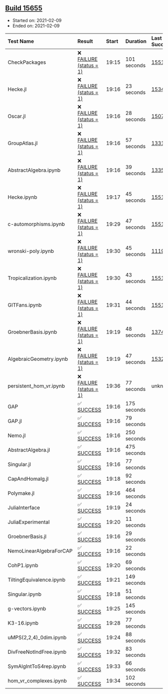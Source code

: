 ## [Build 15655](https://oscarci.mathematik.uni-kl.de/job/oscar/15655/)

* Started on: 2021-02-09
* Ended on: 2021-02-09

| Test Name    | Result | Start | Duration | Last Success | First Failure |
|:-------------|:-------|:------|:---------|:-------------|:--------------|
| CheckPackages | ❌ [FAILURE (status = 1)](https://oscarci.mathematik.uni-kl.de/job/oscar/15655/artifact/logs/build-15655/CheckPackages.log) | 19:15 | 101 seconds | [15514](https://oscarci.mathematik.uni-kl.de/job/oscar/15514/) | [15515](https://oscarci.mathematik.uni-kl.de/job/oscar/15515/) |
| Hecke.jl | ❌ [FAILURE (status = 1)](https://oscarci.mathematik.uni-kl.de/job/oscar/15655/artifact/logs/build-15655/Hecke.jl.log) | 19:16 | 23 seconds | [15344](https://oscarci.mathematik.uni-kl.de/job/oscar/15344/) | [15348](https://oscarci.mathematik.uni-kl.de/job/oscar/15348/) |
| Oscar.jl | ❌ [FAILURE (status = 1)](https://oscarci.mathematik.uni-kl.de/job/oscar/15655/artifact/logs/build-15655/Oscar.jl.log) | 19:16 | 28 seconds | [15079](https://oscarci.mathematik.uni-kl.de/job/oscar/15079/) | [15080](https://oscarci.mathematik.uni-kl.de/job/oscar/15080/) |
| GroupAtlas.jl | ❌ [FAILURE (status = 1)](https://oscarci.mathematik.uni-kl.de/job/oscar/15655/artifact/logs/build-15655/GroupAtlas.jl.log) | 19:16 | 57 seconds | [13311](https://oscarci.mathematik.uni-kl.de/job/oscar/13311/) | [13312](https://oscarci.mathematik.uni-kl.de/job/oscar/13312/) |
| AbstractAlgebra.ipynb | ❌ [FAILURE (status = 1)](https://oscarci.mathematik.uni-kl.de/job/oscar/15655/artifact/logs/build-15655/AbstractAlgebra.ipynb.log) | 19:16 | 39 seconds | [13355](https://oscarci.mathematik.uni-kl.de/job/oscar/13355/) | [13356](https://oscarci.mathematik.uni-kl.de/job/oscar/13356/) |
| Hecke.ipynb | ❌ [FAILURE (status = 1)](https://oscarci.mathematik.uni-kl.de/job/oscar/15655/artifact/logs/build-15655/Hecke.ipynb.log) | 19:17 | 45 seconds | [15514](https://oscarci.mathematik.uni-kl.de/job/oscar/15514/) | [15515](https://oscarci.mathematik.uni-kl.de/job/oscar/15515/) |
| c-automorphisms.ipynb | ❌ [FAILURE (status = 1)](https://oscarci.mathematik.uni-kl.de/job/oscar/15655/artifact/logs/build-15655/c-automorphisms.ipynb.log) | 19:29 | 47 seconds | [15514](https://oscarci.mathematik.uni-kl.de/job/oscar/15514/) | [15515](https://oscarci.mathematik.uni-kl.de/job/oscar/15515/) |
| wronski-poly.ipynb | ❌ [FAILURE (status = 1)](https://oscarci.mathematik.uni-kl.de/job/oscar/15655/artifact/logs/build-15655/wronski-poly.ipynb.log) | 19:30 | 45 seconds | [11192](https://oscarci.mathematik.uni-kl.de/job/oscar/11192/) | [11193](https://oscarci.mathematik.uni-kl.de/job/oscar/11193/) |
| Tropicalization.ipynb | ❌ [FAILURE (status = 1)](https://oscarci.mathematik.uni-kl.de/job/oscar/15655/artifact/logs/build-15655/Tropicalization.ipynb.log) | 19:30 | 43 seconds | [15514](https://oscarci.mathematik.uni-kl.de/job/oscar/15514/) | [15515](https://oscarci.mathematik.uni-kl.de/job/oscar/15515/) |
| GITFans.ipynb | ❌ [FAILURE (status = 1)](https://oscarci.mathematik.uni-kl.de/job/oscar/15655/artifact/logs/build-15655/GITFans.ipynb.log) | 19:31 | 44 seconds | [15514](https://oscarci.mathematik.uni-kl.de/job/oscar/15514/) | [15515](https://oscarci.mathematik.uni-kl.de/job/oscar/15515/) |
| GroebnerBasis.ipynb | ❌ [FAILURE (status = 1)](https://oscarci.mathematik.uni-kl.de/job/oscar/15655/artifact/logs/build-15655/GroebnerBasis.ipynb.log) | 19:19 | 48 seconds | [13748](https://oscarci.mathematik.uni-kl.de/job/oscar/13748/) | [13749](https://oscarci.mathematik.uni-kl.de/job/oscar/13749/) |
| AlgebraicGeometry.ipynb | ❌ [FAILURE (status = 1)](https://oscarci.mathematik.uni-kl.de/job/oscar/15655/artifact/logs/build-15655/AlgebraicGeometry.ipynb.log) | 19:19 | 47 seconds | [15322](https://oscarci.mathematik.uni-kl.de/job/oscar/15322/) | [15323](https://oscarci.mathematik.uni-kl.de/job/oscar/15323/) |
| persistent_hom_vr.ipynb | ❌ [FAILURE (status = 1)](https://oscarci.mathematik.uni-kl.de/job/oscar/15655/artifact/logs/build-15655/persistent_hom_vr.ipynb.log) | 19:36 | 77 seconds | unknown | unknown |
| GAP | ✅ [SUCCESS](https://oscarci.mathematik.uni-kl.de/job/oscar/15655/artifact/logs/build-15655/GAP.log) | 19:16 | 175 seconds |  |  |
| GAP.jl | ✅ [SUCCESS](https://oscarci.mathematik.uni-kl.de/job/oscar/15655/artifact/logs/build-15655/GAP.jl.log) | 19:16 | 79 seconds |  |  |
| Nemo.jl | ✅ [SUCCESS](https://oscarci.mathematik.uni-kl.de/job/oscar/15655/artifact/logs/build-15655/Nemo.jl.log) | 19:16 | 250 seconds |  |  |
| AbstractAlgebra.jl | ✅ [SUCCESS](https://oscarci.mathematik.uni-kl.de/job/oscar/15655/artifact/logs/build-15655/AbstractAlgebra.jl.log) | 19:16 | 475 seconds |  |  |
| Singular.jl | ✅ [SUCCESS](https://oscarci.mathematik.uni-kl.de/job/oscar/15655/artifact/logs/build-15655/Singular.jl.log) | 19:16 | 77 seconds |  |  |
| CapAndHomalg.jl | ✅ [SUCCESS](https://oscarci.mathematik.uni-kl.de/job/oscar/15655/artifact/logs/build-15655/CapAndHomalg.jl.log) | 19:18 | 92 seconds |  |  |
| Polymake.jl | ✅ [SUCCESS](https://oscarci.mathematik.uni-kl.de/job/oscar/15655/artifact/logs/build-15655/Polymake.jl.log) | 19:16 | 464 seconds |  |  |
| JuliaInterface | ✅ [SUCCESS](https://oscarci.mathematik.uni-kl.de/job/oscar/15655/artifact/logs/build-15655/JuliaInterface.log) | 19:19 | 24 seconds |  |  |
| JuliaExperimental | ✅ [SUCCESS](https://oscarci.mathematik.uni-kl.de/job/oscar/15655/artifact/logs/build-15655/JuliaExperimental.log) | 19:20 | 11 seconds |  |  |
| GroebnerBasis.jl | ✅ [SUCCESS](https://oscarci.mathematik.uni-kl.de/job/oscar/15655/artifact/logs/build-15655/GroebnerBasis.jl.log) | 19:16 | 29 seconds |  |  |
| NemoLinearAlgebraForCAP | ✅ [SUCCESS](https://oscarci.mathematik.uni-kl.de/job/oscar/15655/artifact/logs/build-15655/NemoLinearAlgebraForCAP.log) | 19:16 | 22 seconds |  |  |
| CohP1.ipynb | ✅ [SUCCESS](https://oscarci.mathematik.uni-kl.de/job/oscar/15655/artifact/logs/build-15655/CohP1.ipynb.log) | 19:20 | 69 seconds |  |  |
| TiltingEquivalence.ipynb | ✅ [SUCCESS](https://oscarci.mathematik.uni-kl.de/job/oscar/15655/artifact/logs/build-15655/TiltingEquivalence.ipynb.log) | 19:21 | 149 seconds |  |  |
| Singular.ipynb | ✅ [SUCCESS](https://oscarci.mathematik.uni-kl.de/job/oscar/15655/artifact/logs/build-15655/Singular.ipynb.log) | 19:18 | 51 seconds |  |  |
| g-vectors.ipynb | ✅ [SUCCESS](https://oscarci.mathematik.uni-kl.de/job/oscar/15655/artifact/logs/build-15655/g-vectors.ipynb.log) | 19:25 | 145 seconds |  |  |
| K3-16.ipynb | ✅ [SUCCESS](https://oscarci.mathematik.uni-kl.de/job/oscar/15655/artifact/logs/build-15655/K3-16.ipynb.log) | 19:28 | 77 seconds |  |  |
| uMPS(2,2,4)_0dim.ipynb | ✅ [SUCCESS](https://oscarci.mathematik.uni-kl.de/job/oscar/15655/artifact/logs/build-15655/uMPS-2-2-4-_0dim.ipynb.log) | 19:24 | 88 seconds |  |  |
| DivFreeNotIndFree.ipynb | ✅ [SUCCESS](https://oscarci.mathematik.uni-kl.de/job/oscar/15655/artifact/logs/build-15655/DivFreeNotIndFree.ipynb.log) | 19:32 | 83 seconds |  |  |
| SymAlgIntToS4rep.ipynb | ✅ [SUCCESS](https://oscarci.mathematik.uni-kl.de/job/oscar/15655/artifact/logs/build-15655/SymAlgIntToS4rep.ipynb.log) | 19:33 | 66 seconds |  |  |
| hom_vr_complexes.ipynb | ✅ [SUCCESS](https://oscarci.mathematik.uni-kl.de/job/oscar/15655/artifact/logs/build-15655/hom_vr_complexes.ipynb.log) | 19:34 | 102 seconds |  |  |
